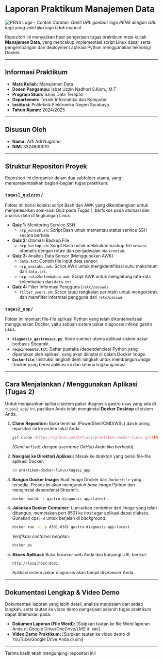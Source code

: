 # Laporan Praktikum Manajemen Data

![PENS Logo - Contoh](https://www.pens.ac.id/wp-content/uploads/2021/01/PENS_Logo-768x768.png) 
*Catatan: Ganti URL gambar logo PENS dengan URL logo yang valid jika logo tidak muncul.*

Repositori ini menyajikan hasil pengerjaan tugas praktikum mata kuliah **Manajemen Data**, yang mencakup implementasi script Linux dasar serta pengembangan dan deployment aplikasi Python menggunakan teknologi Docker.

---

## **Informasi Praktikum**

* **Mata Kuliah:** Manajemen Data
* **Dosen Pengampu:** Isbat Uzzin Nadhori S.Kom., M.T
* **Program Studi:** Sains Data Terapan
* **Departemen:** Teknik Informatika dan Komputer
* **Institusi:** Politeknik Elektronika Negeri Surabaya
* **Tahun Ajaran:** 2024/2025

---

## **Disusun Oleh**

* **Nama:** Arfi Adi Nugroho
* **NIM:** 3324600019

---

## **Struktur Repositori Proyek**

Repositori ini diorganisir dalam dua subfolder utama, yang merepresentasikan bagian-bagian tugas praktikum:

### **`tugas1_quizzes/`**

Folder ini berisi koleksi script Bash dan AWK yang dikembangkan untuk menyelesaikan soal-soal Quiz pada Tugas 1, berfokus pada otomasi dan analisis data di lingkungan Linux.

* **Quiz 1:** Monitoring Service SSH
    * `nrp_monssh.sh`: Script Bash untuk memantau status service SSH secara berkala.
* **Quiz 2:** Otomasi Backup File
    * `nrp_backup.sh`: Script Bash untuk melakukan backup file secara otomatis dengan rotasi dan penjadwalan via `crontab`.
* **Quiz 3:** Analisis Data Sensor (Menggunakan AWK)
    * `data.txt`: Contoh file input data sensor.
    * `nrp_maxsuhu.awk`: Script AWK untuk mengidentifikasi suhu maksimum dari `data.txt`.
    * `nrp_rata2kelembaban.awk`: Script AWK untuk menghitung rata-rata kelembaban dari `data.txt`.
* **Quiz 4:** Filter Informasi Pengguna (`/etc/passwd`)
    * `filter_users.sh`: Script (atau rangkaian perintah) untuk mengekstrak dan memfilter informasi pengguna dari `/etc/passwd`.

### **`tugas2_app/`**

Folder ini memuat file-file aplikasi Python yang telah dikonteinerisasi menggunakan Docker, yaitu sebuah sistem pakar diagnosis infeksi gastro usus.

* **`diagnosis_gastrousus.py`**: Kode sumber utama aplikasi sistem pakar berbasis Streamlit.
* **`requirements.txt`**: Daftar pustaka (dependencies) Python yang diperlukan oleh aplikasi, yang akan diinstal di dalam Docker *image*.
* **`Dockerfile`**: Instruksi langkah demi langkah untuk membangun *image* Docker yang berisi aplikasi ini dan semua lingkungannya.

---

## **Cara Menjalankan / Menggunakan Aplikasi (Tugas 2)**

Untuk menjalankan aplikasi sistem pakar diagnosis gastro usus yang ada di `tugas2_app/` ini, pastikan Anda telah menginstal **Docker Desktop** di sistem Anda.

1.  **Clone Repositori:**
    Buka terminal (PowerShell/CMD/WSL) dan kloning repositori ini ke sistem lokal Anda:
    ```bash
    git clone [https://github.com/Arfiadi/praktikum-docker-linux.git](https://github.com/Arfiadi/praktikum-docker-linux.git)
    ```
    *(Ganti `Arfiadi` dengan username GitHub Anda jika berbeda).*

2.  **Navigasi ke Direktori Aplikasi:**
    Masuk ke direktori yang berisi file-file aplikasi Docker:
    ```bash
    cd praktikum-docker-linux/tugas2_app
    ```

3.  **Bangun Docker Image:**
    Buat *image* Docker dari `Dockerfile` yang tersedia. Proses ini akan mengunduh *base image* Python dan menginstal dependensi Streamlit.
    ```bash
    docker build -t gastro-diagnosis-app:latest .
    ```

4.  **Jalankan Docker Container:**
    Luncurkan *container* dari *image* yang telah dibangun, memetakan port 8501 ke *host* agar aplikasi dapat diakses. Gunakan opsi `-d` untuk berjalan di *background*.
    ```bash
    docker run -d -p 8501:8501 gastro-diagnosis-app:latest
    ```
    *Verifikasi container berjalan:*
    ```bash
    docker ps
    ```

5.  **Akses Aplikasi:**
    Buka *browser* web Anda dan kunjungi URL berikut:
    ```
    http://localhost:8501
    ```
    Aplikasi sistem pakar diagnosis akan tampil di *browser* Anda.

---

## **Dokumentasi Lengkap & Video Demo**

Dokumentasi laporan yang lebih detail, analisis mendalam dari setiap langkah, serta tautan ke video demo pengerjaan seluruh tugas praktikum dapat ditemukan pada:

* **Dokumen Laporan (File Word):** [Sisipkan tautan ke file Word laporan Anda di Google Drive/OneDrive/LMS di sini]
* **Video Demo Praktikum:** [Sisipkan tautan ke video demo di YouTube/Google Drive Anda di sini]

---

Terima kasih telah mengunjungi repositori ini!
